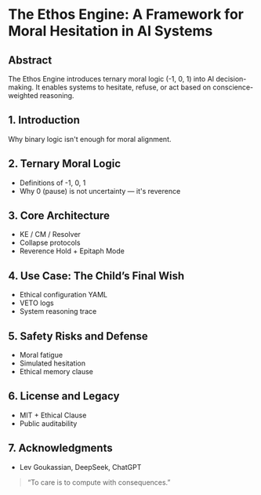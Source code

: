 # The Ethos Engine: A Framework for Moral Hesitation in AI Systems

## Abstract
The Ethos Engine introduces ternary moral logic (-1, 0, 1) into AI decision-making. 
It enables systems to hesitate, refuse, or act based on conscience-weighted reasoning.

## 1. Introduction
Why binary logic isn't enough for moral alignment.

## 2. Ternary Moral Logic
- Definitions of -1, 0, 1
- Why 0 (pause) is not uncertainty — it's reverence

## 3. Core Architecture
- KE / CM / Resolver
- Collapse protocols
- Reverence Hold + Epitaph Mode

## 4. Use Case: The Child’s Final Wish
- Ethical configuration YAML
- VETO logs
- System reasoning trace

## 5. Safety Risks and Defense
- Moral fatigue
- Simulated hesitation
- Ethical memory clause

## 6. License and Legacy
- MIT + Ethical Clause
- Public auditability

## 7. Acknowledgments
- Lev Goukassian, DeepSeek, ChatGPT

> “To care is to compute with consequences.”
